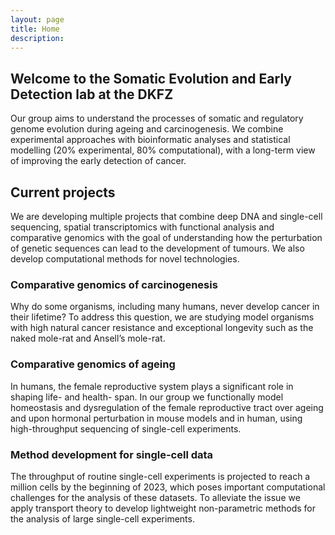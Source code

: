 ```yaml
---
layout: page
title: Home
description: 
---
```

## Welcome to the Somatic Evolution and Early Detection lab at the DKFZ
Our group aims to understand the processes of somatic and regulatory genome evolution during ageing and carcinogenesis. We combine experimental approaches with bioinformatic analyses and statistical modelling (20% experimental, 80% computational), with a long-term view of improving the early detection of cancer.

## Current projects
We are developing multiple projects that combine deep DNA and single-cell sequencing, spatial transcriptomics with functional analysis and comparative genomics with the goal of understanding how the perturbation of genetic sequences can lead to the development of tumours. We also develop computational methods for novel technologies.

### Comparative genomics of carcinogenesis
Why do some organisms, including many humans, never develop cancer in their lifetime? To address this question, we are studying model organisms with high natural cancer resistance and exceptional longevity such as the naked mole-rat and Ansell’s mole-rat.

### Comparative genomics of ageing
In humans, the female reproductive system plays a significant role in shaping life- and health- span. In our group we functionally model homeostasis and dysregulation of the female reproductive tract over ageing and upon hormonal perturbation in mouse models and in human, using high-throughput sequencing of single-cell experiments.

### Method development for single-cell data
The throughput of routine single-cell experiments is projected to reach a million cells by the beginning of 2023, which poses important computational challenges for the analysis of these datasets. To alleviate the issue we apply transport theory to develop lightweight non-parametric methods for the analysis of large single-cell experiments.
